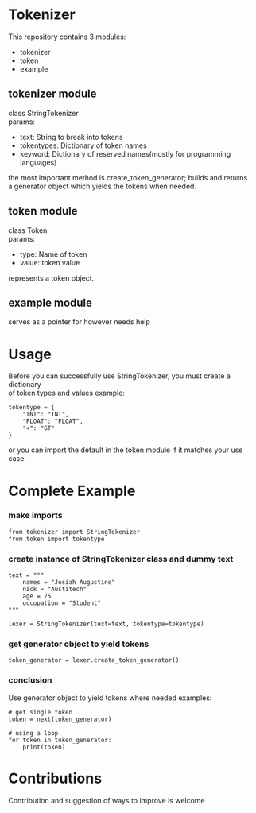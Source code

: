 # Tokenizer
This repository contains 3 modules:
+ tokenizer
+ token
+ example

## tokenizer module
class StringTokenizer  
params:
-   text: String to break into tokens
-   tokentypes: Dictionary of token names
-   keyword: Dictionary of reserved names(mostly for programming languages)

the most important method is create_token_generator; builds and returns  
a generator object which yields the tokens when needed.

## token module
class Token  
params:
-   type: Name of token
-   value: token value

represents a token object.

## example module
serves as a pointer for however needs help

# Usage
Before you can successfully use StringTokenizer, you must create a dictionary  
of token types and values example:

```
tokentype = {
    "INT": "INT",
    "FLOAT": "FLOAT",
    "<": "GT"
}
```

or you can import the default in the token module if it matches your use case.


# Complete Example

### make imports

```
from tokenizer import StringTokenizer
from token import tokentype
```

### create instance of StringTokenizer class and dummy text

```
text = """
    names = "Josiah Augustine"
    nick = "Austitech"
    age = 25
    occupation = "Student"
"""

lexer = StringTokenizer(text=text, tokentype=tokentype)
```

### get generator object to yield tokens

```
token_generator = lexer.create_token_generator()
```

### conclusion
Use generator object to yield tokens where needed examples:

```
# get single token
token = next(token_generator)

# using a loop
for token in token_generator:
    print(token)
```

# Contributions
Contribution and suggestion of ways to improve is welcome
